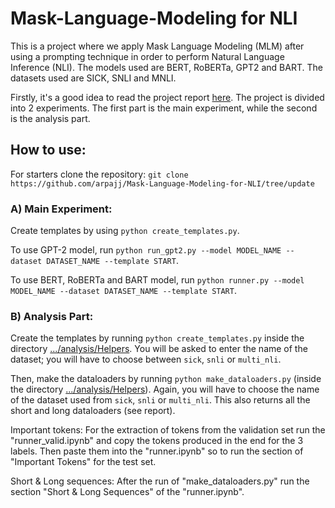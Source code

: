 # Mask-Language-Modeling for NLI

This is a project where we apply Mask Language Modeling (MLM) after using a prompting technique 
in order to perform Natural Language Inference (NLI). The models used are BERT, RoBERTa, GPT2 and BART.
The datasets used are SICK, SNLI and MNLI.

Firstly, it's a good idea to read the project report [here](./Project_report/Prompt_NLI_report.pdf). The project is divided into 2 experiments. The first part is the main experiment, while the second is the analysis part. 

## How to use:

For starters clone the repository:  `git clone https://github.com/arpajj/Mask-Language-Modeling-for-NLI/tree/update`

### A) Main Experiment:

Create templates by using `python create_templates.py`.

To use GPT-2 model, run `python run_gpt2.py --model MODEL_NAME --dataset DATASET_NAME --template START`.

To use BERT, RoBERTa and BART model, run `python runner.py --model MODEL_NAME --dataset DATASET_NAME --template START`.

### B) Analysis Part: 

Create the templates by running  `python create_templates.py` inside the directory [.../analysis/Helpers](./analysis/Helpers). 
You will be asked to enter the name of the dataset; you will have to choose between `sick`, `snli` or `multi_nli`.

Then, make the dataloaders by running `python make_dataloaders.py` (inside the directory [.../analysis/Helpers](./analysis/Helpers)).
Again, you will have to choose the name of the dataset used from `sick`, `snli` or `multi_nli`. This also returns all the short and long dataloaders (see report).

Important tokens: For the extraction of tokens from the validation set run the "runner_valid.ipynb" and copy the tokens produced in the end
for the 3 labels. Then paste them into the "runner.ipynb" so to run the section of "Important Tokens" for the test set.

Short & Long sequences: After the run of "make_dataloaders.py" run the section "Short & Long Sequences" of the "runner.ipynb".
